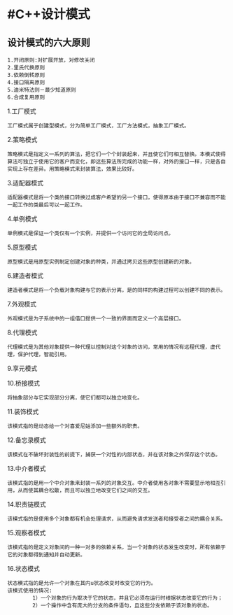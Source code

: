
#C++设计模式
============

## 设计模式的六大原则
	1.开闭原则:对扩展开放，对修改关闭
	2.里氏代换原则
	3.依赖倒转原则
	4.接口隔离原则
	5.迪米特法则－最少知道原则
	6.合成复用原则




1.工厂模式

	工厂模式属于创建型模式，分为简单工厂模式，工厂方法模式，抽象工厂模式。

2.策略模式

 	策略模式是指定义一系列的算法，把它们一个个封装起来，并且使它们可相互替换。本模式使得算法可独立于使用它的客户而变化，即这些算法所完成的功能一样，对外的接口一样，只是各自实现上存在差异。用策略模式来封装算法，效果比较好。

3.适配器模式

	适配器模式是将一个类的接口转换过成客户希望的另一个接口，使得原本由于接口不兼容而不能一起工作的类最后可以一起工作。

4.单例模式
	
	单例模式是保证一个类仅有一个实例，并提供一个访问它的全局访问点。

5.原型模式
	
	原型模式是用原型实例制定创建对象的种类，并通过拷贝这些原型创建新的对象。

6.建造者模式

	建造者模式是将一个负载对象构建与它的表示分离，是的同样的构建过程可以创建不同的表示。

7.外观模式

	外观模式是为子系统中的一组借口提供一个一致的界面而定义一个高层接口。

8.代理模式

	代理模式是为其他对象提供一种代理以控制对这个对象的访问，常用的情况有远程代理，虚代理，保护代理，智能引用。

9.享元模式
		
10.桥接模式
	
	将抽象部分与它实现部分分离，使它们都可以独立地变化。

11.装饰模式

	该模式指的是动态给一个对喜爱尼姑添加一些额外的职责。

12.备忘录模式

	该模式在不破坏封装性的前提下，捕获一个对性的内部状态，并在该对象之外保存这个状态。

13.中介者模式
	
	该模式指的是用一个中介对象来封装一系列的对象交互。中介者使用各对象不需要显示地相互引用，从而使其耦合松散，而且可以独立地改变它们之间的交互。

14.职责链模式
	
	该模式指的是使用多个对象都有机会处理请求，从而避免请求发送者和接受者之间的耦合关系。

15.观察者模式
	
	该模式指的是定义对象间的一种一对多的依赖关系，当一个对象的状态发生改变时，所有依赖于它的对象都得到通知并自动更新。

16.状态模式
    
    状态模式指的是允许一个对象在其内u状态改变时改变它的行为。
	该模式使用的情况:
			1）一个对象的行为取决于它的状态，并且它必须在运行时根据状态改变它的行为；
			2）一个操作中含有庞大的分支的条件语句，且这些分支依赖于该对象的状态。



